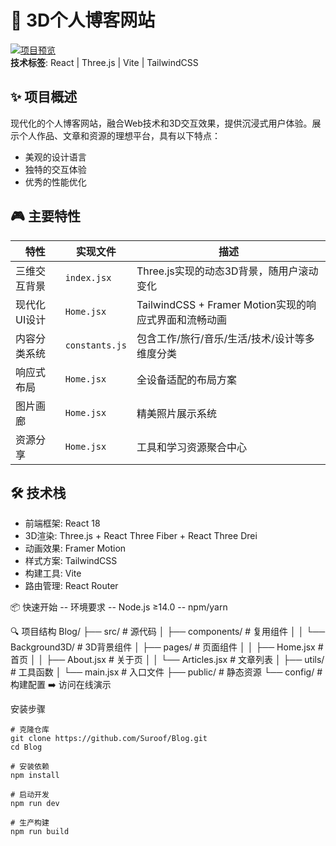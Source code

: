 # 🚀 3D个人博客网站

[![项目预览](https://github.com/user-attachments/assets/93dafe6f-cb7d-43ec-bb97-e2358e648c92)](https://sroof.netlify.app/)  
**技术标签**: React | Three.js | Vite | TailwindCSS  

## ✨ 项目概述
现代化的个人博客网站，融合Web技术和3D交互效果，提供沉浸式用户体验。展示个人作品、文章和资源的理想平台，具有以下特点：
- 美观的设计语言
- 独特的交互体验
- 优秀的性能优化

## 🎮 主要特性
| 特性                | 实现文件       | 描述                                                                 |
|---------------------|----------------|----------------------------------------------------------------------|
| 三维交互背景        | `index.jsx`    | Three.js实现的动态3D背景，随用户滚动变化                            |
| 现代化UI设计        | `Home.jsx`     | TailwindCSS + Framer Motion实现的响应式界面和流畅动画                |
| 内容分类系统        | `constants.js` | 包含工作/旅行/音乐/生活/技术/设计等多维度分类                        |
| 响应式布局          | `Home.jsx`     | 全设备适配的布局方案                                                 |
| 图片画廊            | `Home.jsx`     | 精美照片展示系统                                                     |
| 资源分享            | `Home.jsx`     | 工具和学习资源聚合中心                                               |

## 🛠️ 技术栈

- 前端框架: React 18
- 3D渲染: Three.js + React Three Fiber + React Three Drei
- 动画效果: Framer Motion 
- 样式方案: TailwindCSS
- 构建工具: Vite
- 路由管理: React Router

📦 快速开始
-- 环境要求
-- Node.js ≥14.0
-- npm/yarn

🔍 项目结构
Blog/
├── src/                  # 源代码
│   ├── components/       # 复用组件
│   │   └── Background3D/ # 3D背景组件
│   ├── pages/            # 页面组件
│   │   ├── Home.jsx      # 首页
│   │   ├── About.jsx     # 关于页
│   │   └── Articles.jsx  # 文章列表
│   ├── utils/            # 工具函数
│   └── main.jsx          # 入口文件
├── public/               # 静态资源
└── config/               # 构建配置
➡️ 访问在线演示

安装步骤
```plaintext
# 克隆仓库
git clone https://github.com/Suroof/Blog.git
cd Blog

# 安装依赖
npm install

# 启动开发
npm run dev

# 生产构建
npm run build
